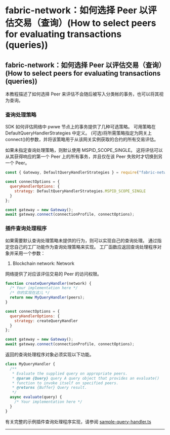 # fabric-network：如何选择 Peer 以评估交易（查询）(How to select peers for evaluating transactions (queries))

## fabric-network：如何选择 Peer 以评估交易（查询）(How to select peers for evaluating transactions (queries))

本教程描述了如何选择 Peer 来评估不会随后被写入分类帐的事务，也可以将其视为查询。

### 查询处理策略

SDK 如何评估网络中 pwwe 节点上的事务提供了几种可选策略。 可用策略在 DefaultQueryHandlerStrategies 中定义。 (可选)将所需策略指定为网关上 connect()的参数，并将该策略用于从该网关实例获取的合约的所有交易评估。

如果未指定查询处理策略，则默认使用 MSPID_SCOPE_SINGLE。 这将评估可以从其获得响应的第一个 Peer 上的所有事务，并且仅在该 Peer 失败时才切换到另一个 Peer。

```javascript
const { Gateway, DefaultQueryHandlerStrategies } = require("fabric-network");

const connectOptions = {
  queryHandlerOptions: {
    strategy: DefaultQueryHandlerStrategies.MSPID_SCOPE_SINGLE
  }
};

const gateway = new Gateway();
await gateway.connect(connectionProfile, connectOptions);
```

### 插件查询处理程序

如果需要默认查询处理策略未提供的行为，则可以实现自己的查询处理。 通过指定您自己的工厂功能作为查询处理策略来实现。 工厂函数应返回查询处理程序对象并采用一个参数：

1. Blockchain network: Network

网络提供了对应该评估交易的 Peer 的访问权限。

```javascript
function createQueryHandler(network) {
  /* Your implementation here */
  /* 你的实现在这儿 */
  return new MyQueryHandler(peers);
}

const connectOptions = {
  queryHandlerOptions: {
    strategy: createQueryHandler
  }
};

const gateway = new Gateway();
await gateway.connect(connectionProfile, connectOptions);
```

返回的查询处理程序对象必须实现以下功能。

```javascript
class MyQueryHandler {
  /**
   * Evaluate the supplied query on appropriate peers.
   * @param {Query} query A query object that provides an evaluate()
   * function to invoke itself on specified peers.
   * @returns {Buffer} Query result.
   */
  async evaluate(query) {
    /* Your implementation here */
  }
}
```

有关完整的示例插件查询处理程序实现，请参阅 [sample-query-handler.ts](https://github.com/hyperledger/fabric-sdk-node/blob/master/test/typescript/integration/network-e2e/sample-query-handler.ts)

---
